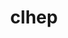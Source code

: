 ---
title: "clhep"
layout: cache
categories: [package, develop]
meta: {"compilers": ["gcc@11.4.0"], "num_specs": 12, "num_specs_by_stack": {"hep": 12, "root": 12}, "oss": ["ubuntu22.04"], "platforms": ["linux"], "stacks": ["hep", "root"], "targets": ["x86_64_v3"], "versions": ["2.4.7.1"]}
spec_details: [{"compiler": "gcc@11.4.0", "hash": "4jcgt4u5rwukrzauqjbjz7auzpgqqz23", "os": "ubuntu22.04", "platform": "linux", "size": "-", "stacks": ["hep", "root"], "target": "x86_64_v3", "variants": ["build_system=cmake", "build_type=Release", "~cms", "cxxstd=20", "generator=make", "~ipo"], "versions": ["2.4.7.1"]}, {"compiler": "gcc@11.4.0", "hash": "5vwwlc4vxcsbulqm3a5rnqpse37hzmch", "os": "ubuntu22.04", "platform": "linux", "size": "-", "stacks": ["hep", "root"], "target": "x86_64_v3", "variants": ["build_system=cmake", "build_type=Release", "~cms", "cxxstd=20", "generator=make", "~ipo"], "versions": ["2.4.7.1"]}, {"compiler": "gcc@11.4.0", "hash": "6hicm6ag6bo42fm7qihwhmc4kwjucb55", "os": "ubuntu22.04", "platform": "linux", "size": "-", "stacks": ["hep", "root"], "target": "x86_64_v3", "variants": ["build_system=cmake", "build_type=Release", "~cms", "cxxstd=20", "generator=make", "~ipo"], "versions": ["2.4.7.1"]}, {"compiler": "gcc@11.4.0", "hash": "6k2a2dokb7tivkpl3uv3waoav6jqxkc2", "os": "ubuntu22.04", "platform": "linux", "size": "-", "stacks": ["hep", "root"], "target": "x86_64_v3", "variants": ["build_system=cmake", "build_type=Release", "~cms", "cxxstd=20", "generator=make", "~ipo"], "versions": ["2.4.7.1"]}, {"compiler": "gcc@11.4.0", "hash": "7l2suh6nk7hokpxtyav7ef5g5somuwil", "os": "ubuntu22.04", "platform": "linux", "size": "-", "stacks": ["hep", "root"], "target": "x86_64_v3", "variants": ["build_system=cmake", "build_type=Release", "~cms", "cxxstd=20", "generator=make", "~ipo"], "versions": ["2.4.7.1"]}, {"compiler": "gcc@11.4.0", "hash": "a57p7bfvqb6dcvhovms4htat2gzq5wjo", "os": "ubuntu22.04", "platform": "linux", "size": "-", "stacks": ["hep", "root"], "target": "x86_64_v3", "variants": ["build_system=cmake", "build_type=Release", "~cms", "cxxstd=20", "generator=make", "~ipo"], "versions": ["2.4.7.1"]}, {"compiler": "gcc@11.4.0", "hash": "flyqsgpzhqi2pgtw5beutf6ayfsirlvw", "os": "ubuntu22.04", "platform": "linux", "size": "-", "stacks": ["hep", "root"], "target": "x86_64_v3", "variants": ["build_system=cmake", "build_type=Release", "~cms", "cxxstd=20", "generator=make", "~ipo"], "versions": ["2.4.7.1"]}, {"compiler": "gcc@11.4.0", "hash": "grvne2ulocnhpq4a533ajkvukminwcnu", "os": "ubuntu22.04", "platform": "linux", "size": "-", "stacks": ["hep", "root"], "target": "x86_64_v3", "variants": ["build_system=cmake", "build_type=Release", "~cms", "cxxstd=20", "generator=make", "~ipo"], "versions": ["2.4.7.1"]}, {"compiler": "gcc@11.4.0", "hash": "ibmq7ma6sww722xnc53k4oegbpvwh3g3", "os": "ubuntu22.04", "platform": "linux", "size": "-", "stacks": ["hep", "root"], "target": "x86_64_v3", "variants": ["build_system=cmake", "build_type=Release", "~cms", "cxxstd=20", "generator=make", "~ipo"], "versions": ["2.4.7.1"]}, {"compiler": "gcc@11.4.0", "hash": "pncl4kdm4woltu323bxxrypjestbuk75", "os": "ubuntu22.04", "platform": "linux", "size": "-", "stacks": ["hep", "root"], "target": "x86_64_v3", "variants": ["build_system=cmake", "build_type=Release", "~cms", "cxxstd=20", "generator=make", "~ipo"], "versions": ["2.4.7.1"]}, {"compiler": "gcc@11.4.0", "hash": "qvpalxxw7yfcmap3wepff5ys7477564d", "os": "ubuntu22.04", "platform": "linux", "size": "-", "stacks": ["hep", "root"], "target": "x86_64_v3", "variants": ["build_system=cmake", "build_type=Release", "~cms", "cxxstd=20", "generator=make", "~ipo"], "versions": ["2.4.7.1"]}, {"compiler": "gcc@11.4.0", "hash": "ukohtskgj2yplrc3cen55uqovlmuqpxo", "os": "ubuntu22.04", "platform": "linux", "size": "-", "stacks": ["hep", "root"], "target": "x86_64_v3", "variants": ["build_system=cmake", "build_type=Release", "~cms", "cxxstd=20", "generator=make", "~ipo"], "versions": ["2.4.7.1"]}]
---